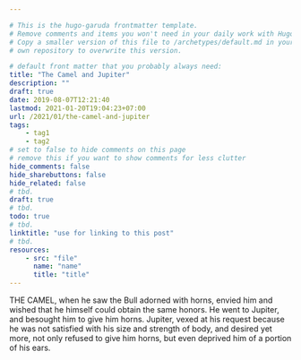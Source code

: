 ```yaml
---

# This is the hugo-garuda frontmatter template.
# Remove comments and items you won't need in your daily work with Hugo.
# Copy a smaller version of this file to /archetypes/default.md in your
# own repository to overwrite this version.

# default front matter that you probably always need:
title: "The Camel and Jupiter"
description: ""
draft: true
date: 2019-08-07T12:21:40
lastmod: 2021-01-20T19:04:23+07:00
url: /2021/01/the-camel-and-jupiter
tags:
    - tag1
    - tag2
# set to false to hide comments on this page
# remove this if you want to show comments for less clutter
hide_comments: false
hide_sharebuttons: false
hide_related: false
# tbd.
draft: true
# tbd.
todo: true
# tbd.
linktitle: "use for linking to this post"
# tbd.
resources:
    - src: "file"
      name: "name"
      title: "title"
---
```

THE CAMEL, when he saw the Bull adorned with horns, envied him and wished that he himself could obtain the same honors. He went to Jupiter, and besought him to give him horns. Jupiter, vexed at his request because he was not satisfied with his size and strength of body, and desired yet more, not only refused to give him horns, but even deprived him of a portion of his ears.


